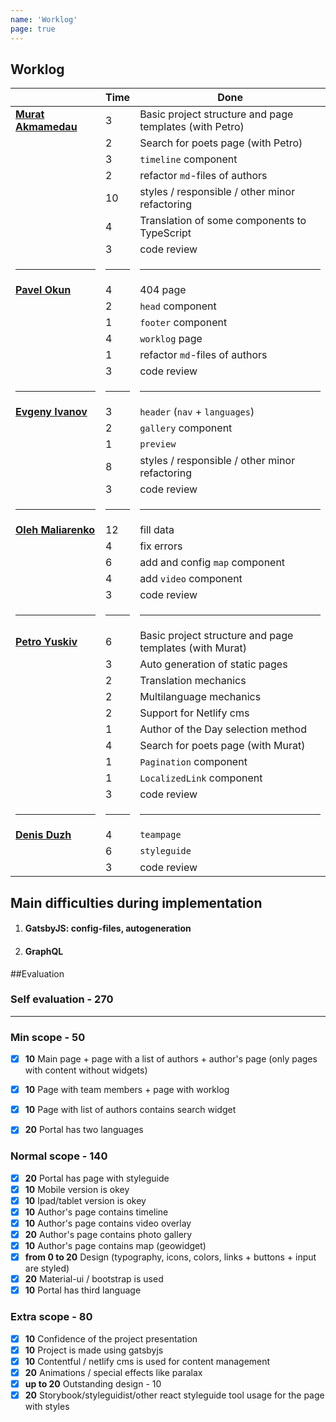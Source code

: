 ```yaml
---
name: 'Worklog'
page: true
---
```


## Worklog

|                                                   | Time       | Done          |
|---------------------------------------------------| ---------- | ------------- |
[**Murat Akmamedau**](https://github.com/muratx10)  | 3  | Basic project structure and page templates (with Petro) |
|                                                   | 2  | Search for poets page (with Petro) |
|                                                   | 3  | <code>timeline</code> component |
|                                                   | 2  | refactor <code>md</code>-files of authors |
|                                                   | 10 | styles / responsible / other minor refactoring |
|                                                   | 4  | Translation of some components to TypeScript |
|                                                   | 3  | code review |
|<hr>|<hr>|<hr>
[**Pavel Okun**](https://github.com/pavelokun)          | 4  | 404 page |
|                                                   | 2  | <code>head</code> component |
|                                                   | 1  | <code>footer</code> component |
|                                                   | 4  | <code>worklog</code> page |
|                                                   | 1  | refactor <code>md</code>-files of authors |
|                                                   | 3  | code review |
|<hr>|<hr>|<hr>
[**Evgeny	Ivanov**](https://github.com/ineg22)          | 3  | <code>header</code> (<code>nav</code> + <code>languages</code>) |
|                                                   | 2  | <code>gallery</code> component |
|                                                   | 1  | <code>preview</code> |
|                                                   | 8  | styles / responsible / other minor refactoring |
|                                                   | 3  | code review |
|<hr>|<hr>|<hr>
[**Oleh	Maliarenko**](https://github.com/olegmalyarenko)| 12 | fill data |
|                                                   | 4  | fix errors |
|                                                   | 6  | add and config <code>map</code> component |
|                                                   | 4  | add <code>video</code> component |
|                                                   | 3  | code review |
|<hr>|<hr>|<hr>
[**Petro Yuskiv**](https://github.com/yuskivpm)         | 6  | Basic project structure and page templates (with Murat) |
|                                                   | 3  | Auto generation of static pages |
|                                                   | 2  | Translation mechanics |
|                                                   | 2  | Multilanguage mechanics |
|                                                   | 2  | Support for Netlify cms |
|                                                   | 1  | Author of the Day selection method |
|                                                   | 4  | Search for poets page (with Murat) |
|                                                   | 1  | <code>Pagination</code> component |
|                                                   | 1  | <code>LocalizedLink</code> component |
|                                                   | 3  | code review |
|<hr>|<hr>|<hr>
[**Denis Duzh**](https://github.com/dermeister)         | 4  | <code>teampage</code> |
|                                                   | 6  | <code>styleguide</code> |
|                                                   | 3  | code review |

## Main difficulties during implementation
1. #### GatsbyJS: config-files, autogeneration
2. #### GraphQL

##Evaluation

### Self evaluation - **270**
<hr>

### Min scope - **50**
- [x] **10** Main page + page with a list of authors + author's page (only pages with content without widgets)
- [x] **10** Page with team members + page with worklog
- [x] **10** Page with list of authors contains search widget
- [x] **20** Portal has two languages


### Normal scope - **140**
- [x] **20** Portal has page with styleguide
- [x] **10** Mobile version is okey
- [x] **10** Ipad/tablet version is okey
- [x] **10** Author's page contains timeline
- [x] **10** Author's page contains video overlay
- [x] **20** Author's page contains photo gallery
- [x] **10** Author's page contains map (geowidget)
- [x] **from 0 to 20** Design (typography, icons, colors, links + buttons + input are styled)
- [x] **20** Material-ui / bootstrap is used
- [x] **10** Portal has third language

### Extra scope - **80**
- [x] **10** Confidence of the project presentation
- [x] **10** Project is made using gatsbyjs
- [x] **10** Contentful / netlify cms is used for content management
- [x] **20** Animations / special effects like paralax 
- [x] **up to 20** Outstanding design - 10
- [x] **20** Storybook/styleguidist/other react styleguide tool usage for the page with styles

